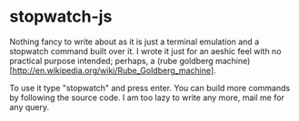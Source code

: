 stopwatch-js
============

Nothing fancy to write about as it is just a terminal emulation and a stopwatch command built over it. I wrote it just for an aeshic feel with no practical purpose intended; perhaps, a (rube goldberg machine)[http://en.wikipedia.org/wiki/Rube_Goldberg_machine].

To use it type "stopwatch" and press enter. You can build more commands by following the source code. I am too lazy to write any more, mail me for any query.
